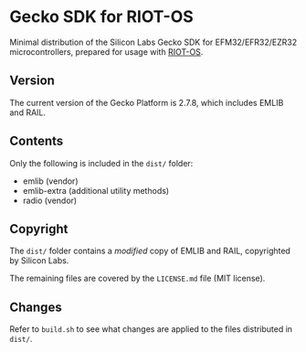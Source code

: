 # Gecko SDK for RIOT-OS
Minimal distribution of the Silicon Labs Gecko SDK for EFM32/EFR32/EZR32 microcontrollers, prepared for usage with [RIOT-OS](https://github.com/RIOT-OS/RIOT).

## Version
The current version of the Gecko Platform is 2.7.8, which includes EMLIB and RAIL.

## Contents
Only the following is included in the `dist/` folder:

* emlib (vendor)
* emlib-extra (additional utility methods)
* radio (vendor)

## Copyright
The `dist/` folder contains a *modified* copy of EMLIB and RAIL, copyrighted by Silicon Labs.

The remaining files are covered by the `LICENSE.md` file (MIT license).

## Changes
Refer to `build.sh` to see what changes are applied to the files distributed in `dist/`.
